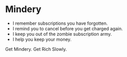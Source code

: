 #                             Mindery

* I remember subscriptions you have forgotten.
* I remind you to cancel before you get charged again.
* I keep you out of the zombie subscription army.
* I help you keep your money.

Get Mindery. Get Rich Slowly. 
